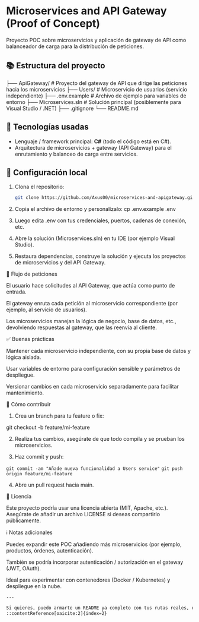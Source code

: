 # Microservices and API Gateway (Proof of Concept)

Proyecto POC sobre microservicios y aplicación de gateway de API como balanceador de carga para la distribución de peticiones.

## 📚 Estructura del proyecto

├── ApiGateway/ # Proyecto del gateway de API que dirige las peticiones hacia los microservicios
├── Users/ # Microservicio de usuarios (servicio independiente)
├── .env.example # Archivo de ejemplo para variables de entorno
├── Microservices.sln # Solución principal (posiblemente para Visual Studio / .NET)
├── .gitignore
└── README.md


## 🚀 Tecnologías usadas

- Lenguaje / framework principal: **C#** (todo el código está en C#).  
- Arquitectura de microservicios + gateway (API Gateway) para el enrutamiento y balanceo de carga entre servicios.

## 🔧 Configuración local

1. Clona el repositorio:
   ```bash
   git clone https://github.com/Axus00/microservices-and-apigateway.git

2. Copia el archivo de entorno y personalízalo:
   cp .env.example .env
3. Luego edita .env con tus credenciales, puertos, cadenas de conexión, etc.

4. Abre la solución (Microservices.sln) en tu IDE (por ejemplo Visual Studio).

5. Restaura dependencias, construye la solución y ejecuta los proyectos de microservicios y del API Gateway.

🔁 Flujo de peticiones

El usuario hace solicitudes al API Gateway, que actúa como punto de entrada.

El gateway enruta cada petición al microservicio correspondiente (por ejemplo, al servicio de usuarios).

Los microservicios manejan la lógica de negocio, base de datos, etc., devolviendo respuestas al gateway, que las reenvía al cliente.

✅ Buenas prácticas

Mantener cada microservicio independiente, con su propia base de datos y lógica aislada.

Usar variables de entorno para configuración sensible y parámetros de despliegue.

Versionar cambios en cada microservicio separadamente para facilitar mantenimiento.

🔧 Cómo contribuir

1. Crea un branch para tu feature o fix:

git checkout -b feature/mi-feature

2. Realiza tus cambios, asegúrate de que todo compila y se prueban los microservicios.

3. Haz commit y push:

`git commit -am "Añade nueva funcionalidad a Users service"`
`git push origin feature/mi-feature`

4. Abre un pull request hacia main.

🤝 Licencia

Este proyecto podría usar una licencia abierta (MIT, Apache, etc.). Asegúrate de añadir un archivo LICENSE si deseas compartirlo públicamente.

ℹ️ Notas adicionales

Puedes expandir este POC añadiendo más microservicios (por ejemplo, productos, órdenes, autenticación).

También se podría incorporar autenticación / autorización en el gateway (JWT, OAuth).

Ideal para experimentar con contenedores (Docker / Kubernetes) y despliegue en la nube.

```bash
---

Si quieres, puedo armarte un README ya completo con tus rutas reales, endpoints documentados (basado en tu código), ejemplos de peticiones (curl / Postman), y un diagrama de arquitectura en ASCII / MD para que lo puedas pegar directo en tu repo. ¿Te lo genero completo?
::contentReference[oaicite:2]{index=2}
